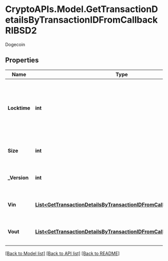 # CryptoAPIs.Model.GetTransactionDetailsByTransactionIDFromCallbackRIBSD2
Dogecoin

## Properties

Name | Type | Description | Notes
------------ | ------------- | ------------- | -------------
**Locktime** | **int** | Represents the time at which a particular transaction can be added to the blockchain. | 
**Size** | **int** | Represents the total size of this transaction. | 
**_Version** | **int** | Represents transaction version number. | 
**Vin** | [**List&lt;GetTransactionDetailsByTransactionIDFromCallbackRIBSD2Vin&gt;**](GetTransactionDetailsByTransactionIDFromCallbackRIBSD2Vin.md) | Represents the transaction inputs. | 
**Vout** | [**List&lt;GetTransactionDetailsByTransactionIDFromCallbackRIBSD2Vout&gt;**](GetTransactionDetailsByTransactionIDFromCallbackRIBSD2Vout.md) | Represents the transaction outputs. | 

[[Back to Model list]](../README.md#documentation-for-models) [[Back to API list]](../README.md#documentation-for-api-endpoints) [[Back to README]](../README.md)

